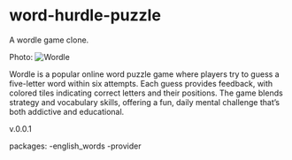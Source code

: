 
# word-hurdle-puzzle
A wordle game clone.

Photo:
![Wordle](https://github.com/user-attachments/assets/f2270453-3f1a-44f7-920b-f25d886b9d47)

Wordle is a popular online word puzzle game where players try to guess a five-letter word within six attempts.
Each guess provides feedback, with colored tiles indicating correct letters and their positions. 
The game blends strategy and vocabulary skills, offering a fun, daily mental challenge that’s both addictive and educational.

v.0.0.1

packages:
	  -english_words
	  -provider
 
